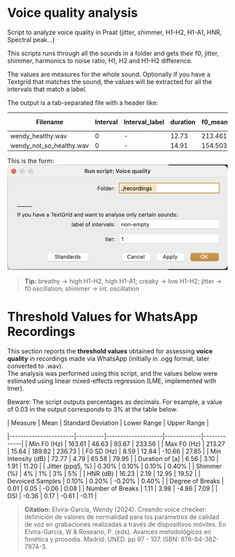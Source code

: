 # Voice quality analysis

Script to analyze voice quality in Praat (jitter, shimmer, H1-H2, H1-A1, HNR, Spectral peak...)

This scripts runs through all the sounds in a folder and gets their f0, jitter, shimmer, harmonics to noise ratio, H1, H2 and H1-H2 difference.

The values are measures for the whole sound. Optionally if you have a Textgrid that matches the sound, the values will be extracted for all the intervals that match a label.

The output is a tab-separated file with a header like:

| Filename                 | Interval | Interval_label | duration | f0_mean | jitter | shimmer | HNR   | voice_breaks | locallyunvoiced | H1_dB  | H2_dB  | H1-H2 | H1-A1 | spectral_peak |
| ------------------------ | -------- | -------------- | -------- | ------- | ------ | ------- | ----- | ------------ | --------------- | ------ | ------ | ----- | ----- | ------------- |
| wendy_healthy.wav        | 0        | -              | 12.73    | 213.461 | 0.046  | 0.063   | 12.86 | 2            | 0.03            | -34.53 | -54.93 | 20.40 | 10.61 | 248           |
| wendy_not_so_healthy.wav | 0        | -              | 14.91    | 154.503 | 0.063  | 0.138   | 13.04 | 0            | 0.14            | -25.86 | -33.79 | 7.93  | 4.23  | 165           |

This is the form:
![Form](form.png)

> **Tip:** breathy → high H1-H2, high H1-A1;
>     creaky → low H1-H2;
>     jitter → f0 oscillation;
>     shimmer → int. oscillation

# Threshold Values for WhatsApp Recordings

This section reports the **threshold values** obtained for assessing **voice quality** in recordings made via WhatsApp (initially in .ogg format, later converted to .wav).  
The analysis was performed using this script, and the values below were estimated using linear mixed-effects regression (LME, implemented with lmer).

Beware: The script outputs percentages as decimals. For example, a value of 0.03 in the output corresponds to 3% at the table below.

| Measure               | Mean     | Standard Deviation | Lower Range | Upper Range |

|-----------------------|----------|--------------------|-------------|-------------|
| Min F0 (Hz)           | 163.61   | 46.63              | 93.67       | 233.56      |
| Max F0 (Hz)           | 213.27   | 15.64              | 189.82      | 236.73      |
| F0 SD (Hz)            | 8.59     | 12.84              | -10.66      | 27.85       |
| Min Intensity (dB)    | 72.77    | 4.79               | 65.58       | 79.95       |
| Duration of [a]       | 6.56     | 3.10               | 1.91        | 11.20       |
| Jitter (ppq5, %)      | 0.30%    | 0.10%              | 0.10%       | 0.40%       |
| Shimmer (%)           | 4%       | 1%                 | 3%          | 5%          |
| HNR (dB)              | 16.23    | 2.19               | 12.95       | 19.52       |
| Devoiced Samples      | 0.10%    | 0.20%              | -0.20%      | 0.40%       |
| Degree of Breaks      | 0.01     | 0.05               | -0.06       | 0.08        |
| Number of Breaks      | 1.11     | 3.98               | -4.86       | 7.09        |
| DSI                   | -0.36    | 0.17               | -0.61       | -0.11       |

> **Citation:** Elvira-García, Wendy (2024). Creando voice checker: definición de valores de normalidad para los parámetros de calidad de voz en grabaciones realizadas a través de dispositivos móviles. En Elvira-García, W & Roseano, P. (eds). Avances metodológicos en fonética y prosodia. Madrid: UNED. pp 97 - 107. ISBN: 978-84-362-7874-3.